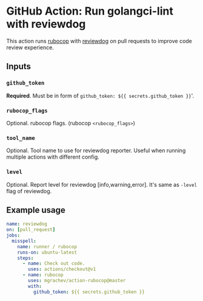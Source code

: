 # GitHub Action: Run golangci-lint with reviewdog

This action runs [rubocop](https://github.com/rubocop-hq/rubocop) with
[reviewdog](https://github.com/reviewdog/reviewdog) on pull requests to improve
code review experience.

## Inputs

### `github_token`

**Required**. Must be in form of `github_token: ${{ secrets.github_token }}`'.

### `rubocop_flags`

Optional. rubocop flags. (rubocop `<rubocop_flags>`)

### `tool_name`

Optional. Tool name to use for reviewdog reporter. Useful when running multiple
actions with different config.

### `level`

Optional. Report level for reviewdog [info,warning,error].
It's same as `-level` flag of reviewdog.

## Example usage

```yml
name: reviewdog
on: [pull_request]
jobs:
  misspell:
    name: runner / rubocop
    runs-on: ubuntu-latest
    steps:
      - name: Check out code.
        uses: actions/checkout@v1
      - name: rubocop
        uses: mgrachev/action-rubocop@master
        with:
          github_token: ${{ secrets.github_token }}
```
